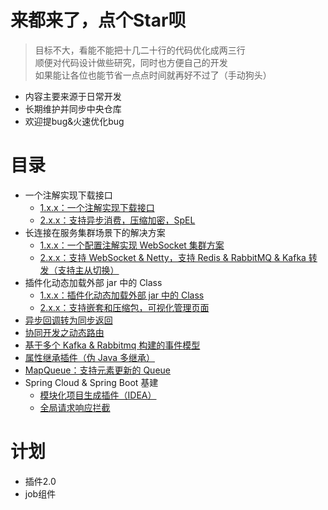 # 来都来了，点个Star呗

> 目标不大，看能不能把十几二十行的代码优化成两三行<br/>
顺便对代码设计做些研究，同时也方便自己的开发<br/>
如果能让各位也能节省一点点时间就再好不过了（手动狗头）

- 内容主要来源于日常开发
- 长期维护并同步中央仓库
- 欢迎提bug&火速优化bug

# 目录

- 一个注解实现下载接口
  - [1.x.x：一个注解实现下载接口](../../wiki/Concept-Download)
  - [2.x.x：支持异步消费，压缩加密，SpEL](../../wiki/Concept-Download-2)
- 长连接在服务集群场景下的解决方案
  - [1.x.x：一个配置注解实现 WebSocket 集群方案](../../wiki/Concept-WebSocket-LoadBalance)
  - [2.x.x：支持 WebSocket & Netty，支持 Redis & RabbitMQ & Kafka 转发（支持主从切换）](../../wiki/Concept-Connection-LoadBalance)
- 插件化动态加载外部 jar 中的 Class
  - [1.x.x：插件化动态加载外部 jar 中的 Class](../../wiki/Concept-Plugin)
  - [2.x.x：支持嵌套和压缩包，可视化管理页面](../../wiki/Concept-Plugin-2)
- [异步回调转为同步返回](../../wiki/Concept-Sync-Waiting)
- [协同开发之动态路由](../../wiki/Concept-Router)
- [基于多个 Kafka & Rabbitmq 构建的事件模型](../../wiki/Concept-Event)
- [属性继承插件（伪 Java 多继承）](../../wiki/Concept-Inherit)
- [MapQueue：支持元素更新的 Queue](../../wiki/Concept-MapQueue)
- Spring Cloud & Spring Boot 基建
  - [模块化项目生成插件（IDEA）](../../wiki/Concept-Cloud-Plugin-Intellij)
  - [全局请求响应拦截](../../wiki/Concept-Cloud-Web)
 
# 计划

- 插件2.0
- job组件

